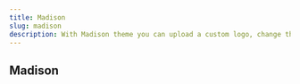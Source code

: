 ```yaml
---
title: Madison
slug: madison
description: With Madison theme you can upload a custom logo, change this theme to fit your brands colors, switch the layout, add your contact information, social networks and more.
---
```


## Madison